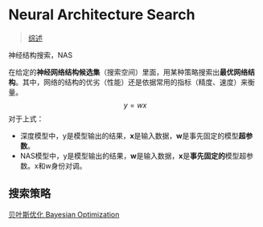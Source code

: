 # Neural Architecture Search

> [综述](https://zhuanlan.zhihu.com/p/60414004)

神经结构搜索，NAS

在给定的**神经网络结构候选集**（搜索空间）里面，用某种策略搜索出**最优网络结构**。其中，网络的结构的优劣（性能）还是依据常用的指标（精度、速度）来衡量。
$$
y=wx
$$
 对于上式：

- 深度模型中，y是模型输出的结果，**x**是输入数据，**w**是事先固定的模型**超参数**。
- NAS模型中，y是模型输出的结果，**w**是输入数据，**x**是**事先固定的**模型超参数。x和w身份对调。

## 搜索策略

[贝叶斯优化 Bayesian Optimization](https://zhuanlan.zhihu.com/p/53826787)